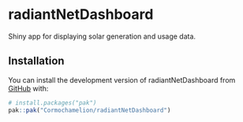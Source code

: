 
<!-- README.md is generated from README.Rmd. Please edit that file -->

# radiantNetDashboard

<!-- badges: start -->
<!-- badges: end -->

Shiny app for displaying solar generation and usage data.

## Installation

You can install the development version of radiantNetDashboard from
[GitHub](https://github.com/) with:

``` r
# install.packages("pak")
pak::pak("Cormochamelion/radiantNetDashboard")
```
